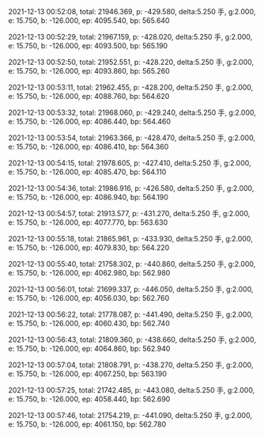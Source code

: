 2021-12-13 00:52:08, total: 21946.369, p: -429.580, delta:5.250 手, g:2.000, e: 15.750, b: -126.000, ep: 4095.540, bp: 565.640

2021-12-13 00:52:29, total: 21967.159, p: -428.020, delta:5.250 手, g:2.000, e: 15.750, b: -126.000, ep: 4093.500, bp: 565.190

2021-12-13 00:52:50, total: 21952.551, p: -428.220, delta:5.250 手, g:2.000, e: 15.750, b: -126.000, ep: 4093.860, bp: 565.260

2021-12-13 00:53:11, total: 21962.455, p: -428.200, delta:5.250 手, g:2.000, e: 15.750, b: -126.000, ep: 4088.760, bp: 564.620

2021-12-13 00:53:32, total: 21968.060, p: -429.240, delta:5.250 手, g:2.000, e: 15.750, b: -126.000, ep: 4086.440, bp: 564.460

2021-12-13 00:53:54, total: 21963.366, p: -428.470, delta:5.250 手, g:2.000, e: 15.750, b: -126.000, ep: 4086.410, bp: 564.360

2021-12-13 00:54:15, total: 21978.605, p: -427.410, delta:5.250 手, g:2.000, e: 15.750, b: -126.000, ep: 4085.470, bp: 564.110

2021-12-13 00:54:36, total: 21986.916, p: -426.580, delta:5.250 手, g:2.000, e: 15.750, b: -126.000, ep: 4086.940, bp: 564.190

2021-12-13 00:54:57, total: 21913.577, p: -431.270, delta:5.250 手, g:2.000, e: 15.750, b: -126.000, ep: 4077.770, bp: 563.630

2021-12-13 00:55:18, total: 21865.961, p: -433.930, delta:5.250 手, g:2.000, e: 15.750, b: -126.000, ep: 4079.830, bp: 564.220

2021-12-13 00:55:40, total: 21758.302, p: -440.860, delta:5.250 手, g:2.000, e: 15.750, b: -126.000, ep: 4062.980, bp: 562.980

2021-12-13 00:56:01, total: 21699.337, p: -446.050, delta:5.250 手, g:2.000, e: 15.750, b: -126.000, ep: 4056.030, bp: 562.760

2021-12-13 00:56:22, total: 21778.087, p: -441.490, delta:5.250 手, g:2.000, e: 15.750, b: -126.000, ep: 4060.430, bp: 562.740

2021-12-13 00:56:43, total: 21809.360, p: -438.660, delta:5.250 手, g:2.000, e: 15.750, b: -126.000, ep: 4064.860, bp: 562.940

2021-12-13 00:57:04, total: 21808.791, p: -438.270, delta:5.250 手, g:2.000, e: 15.750, b: -126.000, ep: 4067.250, bp: 563.190

2021-12-13 00:57:25, total: 21742.485, p: -443.080, delta:5.250 手, g:2.000, e: 15.750, b: -126.000, ep: 4058.440, bp: 562.690

2021-12-13 00:57:46, total: 21754.219, p: -441.090, delta:5.250 手, g:2.000, e: 15.750, b: -126.000, ep: 4061.150, bp: 562.780